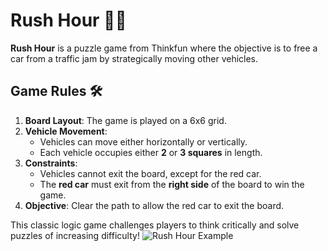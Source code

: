 # Rush Hour 🚗🛑

**Rush Hour** is a puzzle game from Thinkfun where the objective is to free a car from a traffic jam by strategically moving other vehicles.  

## Game Rules 🛠️

1. **Board Layout**: The game is played on a 6x6 grid.  
2. **Vehicle Movement**:
   - Vehicles can move either horizontally or vertically.
   - Each vehicle occupies either **2** or **3 squares** in length.
3. **Constraints**:
   - Vehicles cannot exit the board, except for the red car.
   - The **red car** must exit from the **right side** of the board to win the game.
4. **Objective**: Clear the path to allow the red car to exit the board.  

This classic logic game challenges players to think critically and solve puzzles of increasing difficulty!
![Rush Hour Example](/Users/senghok/Desktop/Rushhours)
